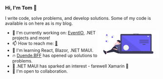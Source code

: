 ### Hi, I'm Tom 👋

I write code, solve problems, and develop solutions. Some of my code is available is on here as is my blog. 

<img src="https://github.com/MrNoScript/MrNoScript/raw/main/undraw_code_thinking_1jeh.png" align="right" width="200px" />

- 🔭 I'm currently working on: [EventIO](https://restartitservices.co.uk/), .NET projects and more!
- 📫 How to reach me:  [📧](mailto:hello@tomroberts.uk)
- 🧠 I'm learning React, Blazor, .NET MAUI.
- 🔥 [Duende.BFF](https://github.com/duendesoftware/bff) has opened up solutions to problems.
- 🔎 .NET MAUI has sparked an interest - farewell Xamarin 👋
- 🤝 I'm open to collaboration.
